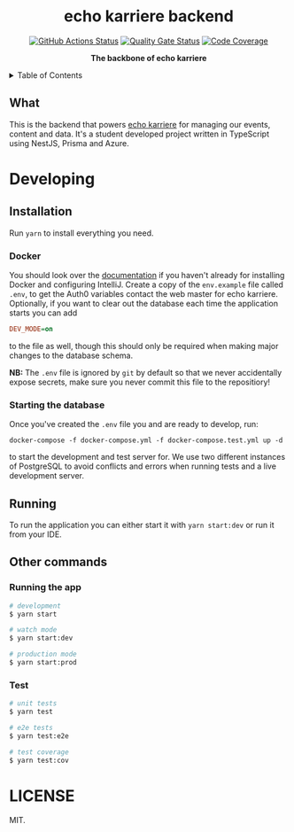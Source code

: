 <h1 align="center">echo karriere backend</h1>

<p align="center">
   <a href="https://github.com/echo-karriere/backend/actions"><img alt="GitHub Actions Status" src="https://github.com/echo-karriere/backend/workflows/Pipeline/badge.svg" /></a>
   <a href="https://sonarcloud.io/dashboard?id=echo-karriere_backend"><img alt="Quality Gate Status" src="https://sonarcloud.io/api/project_badges/measure?project=echo-karriere_backend&metric=alert_status" /></a>
   <a href="https://sonarcloud.io/dashboard?id=echo-karriere_backend"><img alt="Code Coverage" src="https://sonarcloud.io/api/project_badges/measure?project=echo-karriere_backend&metric=coverage" /></a>
   <br />
</p>

<p align="center">
   <strong>The backbone of echo karriere</strong>
</p>

<details>
<summary>Table of Contents</summary>
<br />

**Table of Contents**

- [Developing](#developing)
  - [Installation](#installation)
  - [Running](#running)
  - [Other commands](#other-commands)
- [LICENSE](#license)

</details>

## What

This is the backend that powers [echo karriere](https://www.echokarriere.no/)
for managing our events, content and data. It's a student developed project written in TypeScript using NestJS, Prisma and Azure.

# Developing

## Installation

Run `yarn` to install everything you need.

### Docker

You should look over the
[documentation](https://docs.echokarriere.no/backend/docker/) if you haven't already for installing Docker and
configuring IntelliJ. Create a copy of the `env.example` file called `.env`, to get the Auth0 variables contact the web
master for echo karriere. Optionally, if you want to clear out the database each time the application starts you can add

```ini
DEV_MODE=on
```

to the file as well, though this should only be required when making major changes to the database schema.

**NB:** The `.env` file is ignored by `git` by default so that we never accidentally expose secrets, make sure you never
commit this file to the repositiory!

### Starting the database

Once you've created the `.env` file you and are ready to develop, run:

```shell
docker-compose -f docker-compose.yml -f docker-compose.test.yml up -d
```

to start the development and test server for. We use two different instances of PostgreSQL to avoid conflicts and errors
when running tests and a live development server.

## Running

To run the application you can either start it with `yarn start:dev` or run it from your IDE.

## Other commands

### Running the app

```bash
# development
$ yarn start

# watch mode
$ yarn start:dev

# production mode
$ yarn start:prod
```

### Test

```bash
# unit tests
$ yarn test

# e2e tests
$ yarn test:e2e

# test coverage
$ yarn test:cov
```

# LICENSE

MIT.
